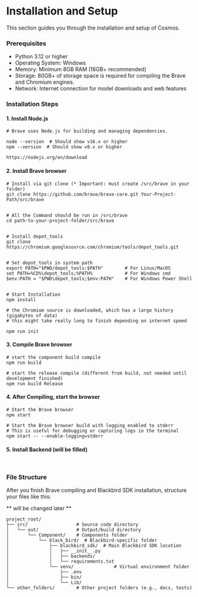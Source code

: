# Installation and Setup
This section guides you through the installation and setup of Cosmos.

### Prerequisites
- Python 3.12 or higher
- Operating System: Windows
- Memory: Minimum 8GB RAM (16GB+ recommended)
- Storage: 80GB+ of storage space is required for compiling the Brave and Chromium engines.
- Network: Internet connection for model downloads and web features

### Installation Steps

#### 1. Install Node.js 

```
# Brave uses Node.js for building and managing dependencies.

node --version  # Should show v16.x or higher
npm --version  # Should show v8.x or higher

https://nodejs.org/en/download
```



#### 2. Install Brave browser

```
# Install via git clone (* Important: must create /src/brave in your folder)
git clone https://github.com/brave/brave-core.git Your-Project-Path/src/brave


# All the Command should be run in /src/brave
cd path-to-your-project-folder/src/brave


# Install depot_tools
git clone https://chromium.googlesource.com/chromium/tools/depot_tools.git


# Set depot_tools in system path
export PATH="$PWD/depot_tools:$PATH"        # For Linux/MacOS
set PATH=%CD%\depot_tools;%PATH%            # For Windows cmd
$env:PATH = "$PWD\depot_tools;$env:PATH"    # For Windows Power Shell


# Start Installation
npm install

# the Chromium source is downloaded, which has a large history (gigabytes of data)
# this might take really long to finish depending on internet speed

npm run init 
```


#### 3. Compile Brave browser

```
# start the component build compile
npm run build

# start the release compile (different from build, not needed until development finished)
npm run build Release
```


#### 4. After Compiling, start the browser

```
# Start the Brave browser
npm start

# Start the Brave browser build with logging enabled to stderr
# This is useful for debugging or capturing logs in the terminal
npm start -- --enable-logging=stderr
```


#### 5. Install Backend (will be filled)

```
  
```

### File Structure

After you finish Brave compiling and Blackbird SDK installation, structure your files like this:

** will be changed later **

```
project_root/
├── src/                  # Source code directory
│   └── out/              # Output/build directory
│       └── Component/    # Components folder
│           └── black_bird/  # Blackbird-specific folder
│               ├── blackbird_sdk/  # Main Blackbird SDK location
│               │   ├── __init__.py     
│               │   ├── backends/        
│               │   └── requirements.txt     
│               └── venv/               # Virtual environment folder
│                   ├── .env            
│                   ├── bin/            
│                   └── Lib/            
└── other_folders/        # Other project folders (e.g., docs, tests)
```


